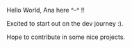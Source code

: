 Hello World, Ana here ^-^ !!

Excited to start out on the dev journey :).

Hope to contribute in some nice projects.

